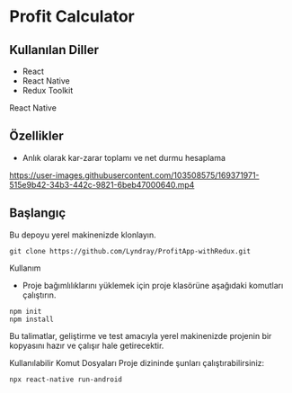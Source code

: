 # Profit Calculator

## Kullanılan Diller
- React
- React Native
- Redux Toolkit

React Native

## Özellikler

* Anlık olarak kar-zarar toplamı ve net durmu hesaplama

https://user-images.githubusercontent.com/103508575/169371971-515e9b42-34b3-442c-9821-6beb47000640.mp4

## Başlangıç
Bu depoyu yerel makinenizde klonlayın.
```
git clone https://github.com/Lyndray/ProfitApp-withRedux.git
```

Kullanım
* Proje bağımlılıklarını yüklemek için proje klasörüne aşağıdaki komutları çalıştırın.

```
npm init
npm install
```

Bu talimatlar, geliştirme ve test amacıyla yerel makinenizde projenin bir kopyasını hazır ve çalışır hale getirecektir.

Kullanılabilir Komut Dosyaları
Proje dizininde şunları çalıştırabilirsiniz:
```
npx react-native run-android
```
